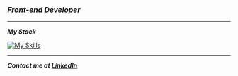 ### ***Front-end Developer*** 

---

***My Stack***

[![My Skills](https://skillicons.dev/icons?i=js,css,html,git,github,nextjs,react,tailwind)](https://skillicons.dev)

---

***Contact me at [LinkedIn](https://www.linkedin.com/in/mrnzdev/)***

